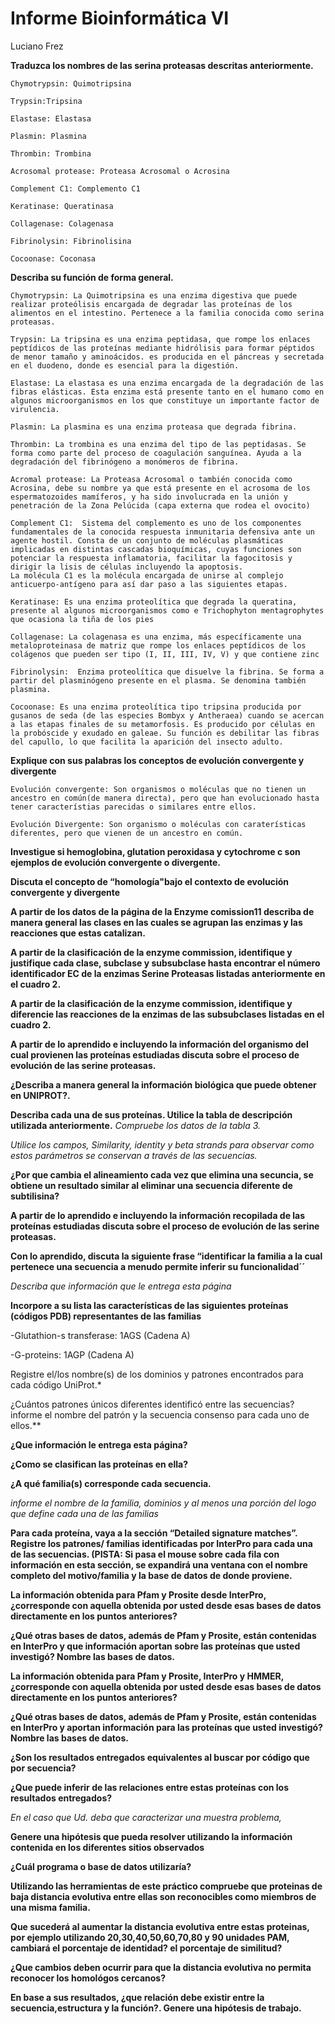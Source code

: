 # Informe Bioinformática VI
Luciano Frez

**Traduzca los nombres de las serina proteasas descritas anteriormente.**

    Chymotrypsin: Quimotripsina
    
    Trypsin:Tripsina
    
    Elastase: Elastasa
    
    Plasmin: Plasmina
    
    Thrombin: Trombina
    
    Acrosomal protease: Proteasa Acrosomal o Acrosina
    
    Complement C1: Complemento C1
    
    Keratinase: Queratinasa
    
    Collagenase: Colagenasa
    
    Fibrinolysin: Fibrinolisina
    
    Cocoonase: Coconasa

**Describa su función de forma general.**

    Chymotrypsin: La Quimotripsina es una enzima digestiva que puede realizar proteólisis encargada de degradar las proteínas de los alimentos en el intestino. Pertenece a la familia conocida como serina proteasas.
    
    Trypsin: La tripsina es una enzima peptidasa, que rompe los enlaces peptídicos de las proteínas mediante hidrólisis para formar péptidos de menor tamaño y aminoácidos. es producida en el páncreas y secretada en el duodeno, donde es esencial para la digestión.
    
    Elastase: La elastasa es una enzima encargada de la degradación de las fibras elásticas. Esta enzima está presente tanto en el humano como en algunos microorganismos en los que constituye un importante factor de virulencia.
    
    Plasmin: La plasmina es una enzima proteasa que degrada fibrina.
    
    Thrombin: La trombina es una enzima del tipo de las peptidasas. Se forma como parte del proceso de coagulación sanguínea. Ayuda a la degradación del fibrinógeno a monómeros de fibrina.
    
    Acromal protease: La Proteasa Acrosomal o también conocida como Acrosina, debe su nombre ya que está presente en el acrosoma de los espermatozoides mamíferos, y ha sido involucrada en la unión y penetración de la Zona Pelúcida (capa externa que rodea el ovocito)
    
    Complement C1:  Sistema del complemento es uno de los componentes fundamentales de la conocida respuesta inmunitaria defensiva ante un agente hostil. Consta de un conjunto de moléculas plasmáticas implicadas en distintas cascadas bioquímicas, cuyas funciones son potenciar la respuesta inflamatoria, facilitar la fagocitosis y dirigir la lisis de células incluyendo la apoptosis.
    La molécula C1 es la molécula encargada de unirse al complejo anticuerpo-antígeno para así dar paso a las siguientes etapas. 
    
    Keratinase: Es una enzima proteolítica que degrada la queratina, presente al algunos microorganismos como e Trichophyton mentagrophytes que ocasiona la tiña de los pies
    
    Collagenase: La colagenasa es una enzima, más específicamente una metaloproteinasa de matriz que rompe los enlaces peptídicos de los colágenos que pueden ser tipo (I, II, III, IV, V) y que contiene zinc
    
    Fibrinolysin:  Enzima proteolítica que disuelve la fibrina. Se forma a partir del plasminógeno presente en el plasma. Se denomina también plasmina.
    
    Cocoonase: Es una enzima proteolítica tipo tripsina producida por gusanos de seda (de las especies Bombyx y Antheraea) cuando se acercan a las etapas finales de su metamorfosis. Es producido por células en la probóscide y exudado en galeae. Su función es debilitar las fibras del capullo, lo que facilita la aparición del insecto adulto.

**Explique con sus palabras los conceptos de evolución convergente y divergente**

    Evolución convergente: Son organismos o moléculas que no tienen un ancestro en común(de manera directa), pero que han evolucionado hasta tener característias parecidas o similares entre ellos.
    
    Evolución Divergente: Son organismo o moléculas con caraterísticas diferentes, pero que vienen de un ancestro en común.
    
**Investigue si hemoglobina, glutation peroxidasa y cytochrome c son ejemplos de evolución
convergente o divergente.**

**Discuta el concepto de “homología"bajo el contexto de evolución convergente y divergente**

**A partir de los datos de la página de la Enzyme comission11 describa de manera general las
clases en las cuales se agrupan las enzimas y las reacciones que estas catalizan.**

**A partir de la clasificación de la enzyme commission, identifique y justifique cada clase,
subclase y subsubclase hasta encontrar el número identificador EC de la enzimas Serine
Proteasas listadas anteriormente en el cuadro 2.**

**A partir de la clasificación de la enzyme commission, identifique y diferencie las reacciones
de la enzimas de las subsubclases listadas en el cuadro 2.**

**A partir de lo aprendido e incluyendo la información del organismo del cual provienen las
proteínas estudiadas discuta sobre el proceso de evolución de las serine proteasas.**

**¿Describa a manera general la información biológica que puede obtener en UNIPROT?.**

**Describa cada una de sus proteínas. Utilice la tabla de descripción utilizada anteriormente.** *Compruebe los datos de la tabla 3.*

*Utilice los campos, Similarity, identity y beta strands para observar como estos parámetros
se conservan a través de las secuencias.*

**¿Por que cambia el alineamiento cada vez que elimina una secuncia, se obtiene un resultado
similar al eliminar una secuencia diferente de subtilisina?**

**A partir de lo aprendido e incluyendo la información recopilada de las proteínas estudiadas
discuta sobre el proceso de evolución de las serine proteasas.**

**Con lo aprendido, discuta la siguiente frase “identificar la familia a la cual pertenece una
secuencia a menudo permite inferir su funcionalidad´´**

*Describa que información que le entrega esta página*

**Incorpore a su lista las características de las siguientes proteínas (códigos PDB) representantes
de las familias**

-Glutathion-s transferase: 1AGS (Cadena A)

-G-proteins: 1AGP (Cadena A)

Registre el/los nombre(s) de los dominios y patrones encontrados para cada código UniProt.*

¿Cuántos patrones únicos diferentes identificó entre las secuencias? informe el nombre del
patrón y la secuencia consenso para cada uno de ellos.**

**¿Que información le entrega esta página?**

**¿Como se clasifican las proteínas en ella?**

**¿A qué familia(s) corresponde cada secuencia.**

*informe el nombre de la familia, dominios y al menos una porción del logo que define cada
una de las familias*

**Para cada proteína, vaya a la sección “Detailed signature matches”. Registre los patrones/
familias identificadas por InterPro para cada una de las secuencias. (PISTA: Si pasa
el mouse sobre cada fila con información en esta sección, se expandirá una ventana con el
nombre completo del motivo/familia y la base de datos de donde proviene.**

**La información obtenida para Pfam y Prosite desde InterPro, ¿corresponde con aquella
obtenida por usted desde esas bases de datos directamente en los puntos anteriores?**

**¿Qué otras bases de datos, además de Pfam y Prosite, están contenidas en InterPro y que
información aportan sobre las proteínas que usted investigó? Nombre las bases de datos.**

**La información obtenida para Pfam y Prosite, InterPro y HMMER, ¿corresponde con aquella
obtenida por usted desde esas bases de datos directamente en los puntos anteriores?**

**¿Qué otras bases de datos, además de Pfam y Prosite, están contenidas en InterPro y aportan
información para las proteínas que usted investigó? Nombre las bases de datos.**

**¿Son los resultados entregados equivalentes al buscar por código que por secuencia?**

**¿Que puede inferir de las relaciones entre estas proteínas con los resultados entregados?**

*En el caso que Ud. deba que caracterizar una muestra problema,*

**Genere una hipótesis que pueda resolver utilizando la información contenida en los diferentes
sitios observados**

**¿Cuál programa o base de datos utilizaría?**

**Utilizando las herramientas de este práctico compruebe que proteinas de baja distancia
evolutiva entre ellas son reconocibles como miembros de una misma familia.**

**Que sucederá al aumentar la distancia evolutiva entre estas proteinas, por ejemplo utilizando
20,30,40,50,60,70,80 y 90 unidades PAM, cambiará el porcentaje de identidad? el porcentaje
de similitud?**

**¿Que cambios deben ocurrir para que la distancia evolutiva no permita reconocer los homológos
cercanos?**

**En base a sus resultados, ¿que relación debe existir entre la secuencia,estructura y la función?.
Genere una hipótesis de trabajo.**
